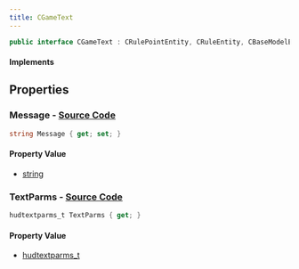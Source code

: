 ```yaml
---
title: CGameText
---
```


```csharp
public interface CGameText : CRulePointEntity, CRuleEntity, CBaseModelEntity, CBaseEntity, CEntityInstance, ISchemaClass<CEntityInstance>, ISchemaClass<CBaseEntity>, ISchemaClass<CBaseModelEntity>, ISchemaClass<CRuleEntity>, ISchemaClass<CRulePointEntity>, ISchemaClass<CGameText>, ISchemaField, ISchemaClass, INativeHandle
```

#### Implements

## Properties

### **Message** - [Source Code](https://github.com/swiftly-solution/swiftlys2/blob/main/managed/src/SwiftlyS2.Generated/Schemas/Interfaces/CGameText.cs#L16)

```csharp
string Message { get; set; }
```

#### Property Value

- [string](https://learn.microsoft.com/dotnet/api/system.string)

### **TextParms** - [Source Code](https://github.com/swiftly-solution/swiftlys2/blob/main/managed/src/SwiftlyS2.Generated/Schemas/Interfaces/CGameText.cs#L18)

```csharp
hudtextparms_t TextParms { get; }
```

#### Property Value

- [hudtextparms_t](/docs/api/shared/schemadefinitions/hudtextparms_t)

